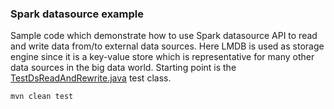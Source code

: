 ### Spark datasource example 

Sample code which demonstrate how to use Spark datasource API to read and write data from/to external data sources.
Here LMDB is used as storage engine since it is a key-value store which is representative for many other data sources in the big data world.
Starting point is the  [TestDsReadAndRewrite.java](src%2Ftest%2Fjava%2Forg%2Fds%2Fdsv2%2FTestDsReadAndRewrite.java) test class.

```bash
mvn clean test
```